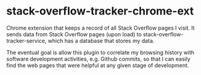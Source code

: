 # stack-overflow-tracker-chrome-ext
Chrome extension that keeps a record of all Stack Overflow pages I visit. 
It sends data from Stack Overflow pages (upon load) to stack-overflow-tracker-service, which has a database that stores my data.

The eventual goal is allow this plugin to correlate my browsing history with software development activities, e.g. Github commits, so that I can easily find the web pages that were helpful at any given stage of development.
